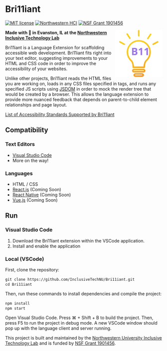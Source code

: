 # Bri11iant
[![MIT license](https://img.shields.io/badge/license-MIT-blue.svg)](https://github.com/InclusiveTechNU/Bri11iant/blob/master/LICENSE)
[![Northwestern HCI](https://img.shields.io/badge/NU-HCI-blueviolet)](https://hci.northwestern.edu/)
[![NSF Grant 1901456](https://img.shields.io/badge/NSF-1901456-informational)](https://www.nsf.gov/awardsearch/showAward?AWD_ID=1901456)

<img src="logo-1.svg" alt="Bri11iant logo - a Lightbulb with a B11 inside" align="right" width="30%" margin-left=0/>

**Made with :purple_heart: in Evanston, IL at the [Northwestern Inclusive Technology Lab](http://inclusive.northwestern.edu/)**

Bri11iant is a Language Extension for scaffolding accessible web development. Bri11iant fits right into your text editor, suggesting improvements to your HTML and CSS code in order to improve the accessibility of your websites.

Unlike other projects, Bri11iant reads the HTML files you are working on, loads in any CSS files specified in <link> tags, and runs any specified JS scripts using [JSDOM](https://github.com/jsdom/jsdom) in order to mock the render tree that would be created by a browser. This allows the language extension to provide more nuanced feedback that depends on parent-to-child element relationships and page layout.

[List of Accessibility Standards Supported by Bri11iant](https://github.com/InclusiveTechNU/A11yGrammar)

## Compatibility

### Text Editors

- [Visual Studio Code](https://code.visualstudio.com)
- More on the way!

### Languages

- HTML / CSS
- [React.js](https://reactjs.org) (Coming Soon)
- [React Native](https://facebook.github.io/react-native/) (Coming Soon)
- [Vue.js](https://vuejs.org) (Coming Soon)

## Run

### Visual Studio Code

1. Download the Bri11iant extension within the VSCode application.
2. Install and enable the application

### Local (VSCode)

First, clone the repository:

```unix
git clone https://github.com/InclusiveTechNU/Bri11iant.git
cd Bri11iant
```

Then, run these commands to install dependencies and compile the project:

```unix
npm install
npm start
```

Open Visual Studio Code. Press ⌘ + Shift + B to build the project. Then, press F5 to run the project in debug mode. A new VSCode window should pop up with the language client and server running.

This project is built and maintained by the [Northwestern University Inclusive Technology Lab](https://inclusive.northwestern.edu) and is funded by [NSF Grant 1901456](https://www.nsf.gov/awardsearch/showAward?AWD_ID=1901456).
